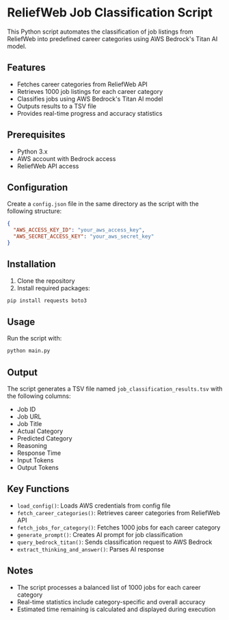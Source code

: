 # ReliefWeb Job Classification Script

This Python script automates the classification of job listings from ReliefWeb into predefined career categories using AWS Bedrock's Titan AI model.

## Features

- Fetches career categories from ReliefWeb API
- Retrieves 1000 job listings for each career category
- Classifies jobs using AWS Bedrock's Titan AI model
- Outputs results to a TSV file
- Provides real-time progress and accuracy statistics

## Prerequisites

- Python 3.x
- AWS account with Bedrock access
- ReliefWeb API access

## Configuration

Create a `config.json` file in the same directory as the script with the following structure:

```json
{
  "AWS_ACCESS_KEY_ID": "your_aws_access_key",
  "AWS_SECRET_ACCESS_KEY": "your_aws_secret_key"
}
```

## Installation

1. Clone the repository
2. Install required packages:

```bash
pip install requests boto3
```

## Usage

Run the script with:

```bash
python main.py
```

## Output

The script generates a TSV file named `job_classification_results.tsv` with the following columns:

- Job ID
- Job URL
- Job Title
- Actual Category
- Predicted Category
- Reasoning
- Response Time
- Input Tokens
- Output Tokens

## Key Functions

- `load_config()`: Loads AWS credentials from config file
- `fetch_career_categories()`: Retrieves career categories from ReliefWeb API
- `fetch_jobs_for_category()`: Fetches 1000 jobs for each career category
- `generate_prompt()`: Creates AI prompt for job classification
- `query_bedrock_titan()`: Sends classification request to AWS Bedrock
- `extract_thinking_and_answer()`: Parses AI response

## Notes

- The script processes a balanced list of 1000 jobs for each career category
- Real-time statistics include category-specific and overall accuracy
- Estimated time remaining is calculated and displayed during execution
